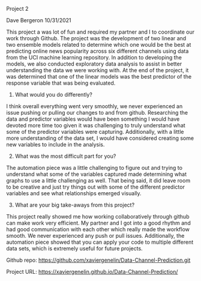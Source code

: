 
Project 2

Dave Bergeron 10/31/2021

This project a was lot of fun and required my partner and I to
coordinate our work through Github. The project was the development of
two linear and two ensemble models related to determine which one would
be the best at predicting online news popularity across six different
channels using data from the UCI machine learning repository. In
addition to developing the models, we also conducted exploratory data
analysis to assist in better understanding the data we were working
with. At the end of the project, it was determined that one of the
linear models was the best predictor of the response variable that was
being evaluated.

1.  What would you do differently?

I think overall everything went very smoothly, we never experienced an
issue pushing or pulling our changes to and from github. Researching the
data and predictor variables would have been something I would have
devoted more time too given it was challenging to truly understand what
some of the predictor variables were capturing. Additionally, with a
little more understanding of the data set, I would have considered
creating some new variables to include in the analysis.

2.  What was the most difficult part for you?

The automation piece was a little challenging to figure out and trying
to understand what some of the variables captured made determining what
graphs to use a little challenging as well. That being said, it did
leave room to be creative and just try things out with some of the
different predictor variables and see what relationships emerged
visually.

3.  What are your big take-aways from this project?

This project really showed me how working collaboratively through github
can make work very efficient. My partner and I got into a good rhythm
and had good communication with each other which really made the
workflow smooth. We never experienced any push or pull issues.
Additionally, the automation piece showed that you can apply your code
to multiple different data sets, which is extremely useful for future
projects.

Github repo:
<https://github.com/xaviergenelin/Data-Channel-Prediction.git>

Project URL: <https://xaviergenelin.github.io/Data-Channel-Prediction/>
